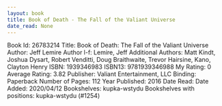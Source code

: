 ```yaml
---
layout: book
title: Book of Death - The Fall of the Valiant Universe
date_read: None
---
```


Book Id: 26783214
Title: Book of Death: The Fall of the Valiant Universe
Author: Jeff Lemire
Author l-f: Lemire, Jeff
Additional Authors: Matt Kindt, Joshua Dysart, Robert Venditti, Doug Braithwaite, Trevor Hairsine, Kano, Clayton Henry
ISBN: 1939346983
ISBN13: 9781939346988
My Rating: 0
Average Rating: 3.82
Publisher: Valiant Entertainment, LLC
Binding: Paperback
Number of Pages: 112
Year Published: 2016
Date Read: 
Date Added: 2020/04/12
Bookshelves: kupka-wstydu
Bookshelves with positions: kupka-wstydu (#1254)

